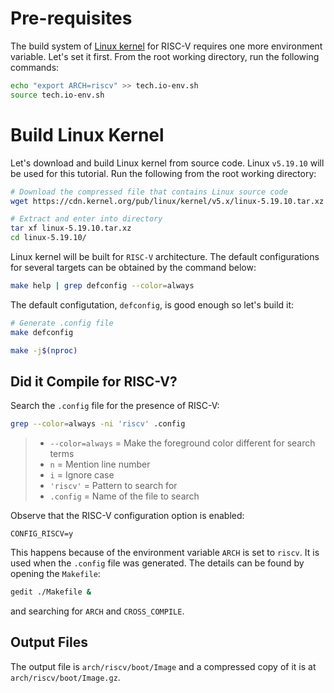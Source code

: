 # Pre-requisites

The build system of [Linux kernel](https://kernel.org/) for RISC-V requires one more environment variable. Let's set it first. From the root working directory, run the following commands:
``` bash
echo "export ARCH=riscv" >> tech.io-env.sh
source tech.io-env.sh
```

# Build Linux Kernel

Let's download and build Linux kernel from source code. Linux `v5.19.10` will be used for this tutorial. Run the following from the root working directory:
``` bash
# Download the compressed file that contains Linux source code
wget https://cdn.kernel.org/pub/linux/kernel/v5.x/linux-5.19.10.tar.xz

# Extract and enter into directory
tar xf linux-5.19.10.tar.xz
cd linux-5.19.10/
```

Linux kernel will be built for `RISC-V` architecture. The default configurations for several targets can be obtained by the command below:
``` bash
make help | grep defconfig --color=always
```

The default configutation, `defconfig`, is good enough so let's build it:
``` bash
# Generate .config file
make defconfig

make -j$(nproc)
```

## Did it Compile for RISC-V?

Search the `.config` file for the presence of RISC-V:
``` bash
grep --color=always -ni 'riscv' .config
```
> - `--color=always` = Make the foreground color different for search terms
> - `n` = Mention line number
> - `i` = Ignore case
> - `'riscv'` = Pattern to search for
> - `.config` = Name of the file to search

Observe that the RISC-V configuration option is enabled:
```
CONFIG_RISCV=y
```
This happens because of the environment variable `ARCH` is set to `riscv`. It is used when the `.config` file was generated. The details can be found by opening the `Makefile`:
``` bash
gedit ./Makefile &
```
and searching for `ARCH` and `CROSS_COMPILE`.

## Output Files

The output file is `arch/riscv/boot/Image` and a compressed copy of it is at `arch/riscv/boot/Image.gz`.
